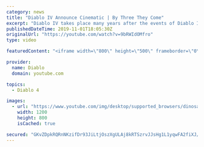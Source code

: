 ```yaml
---
category: news
title: "Diablo IV Announce Cinematic | By Three They Come"
excerpt: "Diablo IV takes place many years after the events of Diablo III, after millions have been slaughtered by the actions of the High ..."
publishedDateTime: 2019-11-01T18:05:30Z
originalUrl: "https://youtube.com/watch?v=9bRWIdOMfro"
type: video

featuredContent: "<iframe width=\"800\" height=\"500\" frameborder=\"0\" src=\"https://www.youtube.com/embed/9bRWIdOMfro\" allow=\"accelerometer; autoplay; encrypted-media; gyroscope; picture-in-picture\" allowfullscreen></iframe>"

provider:
  name: Diablo
  domain: youtube.com

topics:
  - Diablo 4

images:
  - url: "https://www.youtube.com/img/desktop/supported_browsers/dinosaur.png"
    width: 1200
    height: 800
    isCached: true

secured: "GKvZDpkRQRnNKzifDr93JiLtjOszXgULAj8kRTSzrvJJsHg1L1yqwFA2fiXJ/0rqb94L9JBgrzKP5c5i+fwlpeF718/SE6kM6Q7AJbfktxxPGrLH/8SP3ngwydF83p9ueRO1zj/JmHfdHWoscM5c2VjtSxkPp4qE8VBTMcCDXCm3MV5/YOP7ki6BO0MdEY33hbcvoqev8LO2SqsMeldjLtnzS+sr3BCWKNG29r4yXgybVClv9xB2juqVCBilDDM40eTUOP3V/P1ZkYe0d9STYE57awUB9qAJ01wkeqvg9CrRS7vhCl8omlRJvwy3EYd9JklCvaHYMmgcLMOLgyttolf/XD7xeyVZ9JIi4pdH5BgDJKw60C2OERHv+LK+KxRUxmU2avtWqeyaqKVsH/DHLTQT5pNVDmoWHAeKkBlGdFzL/LbblzHyCYo8S0gABuHm;lcuy7u54epXlHKmwMZEevA=="
---
```


